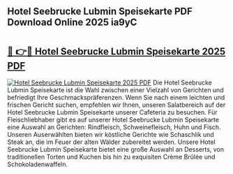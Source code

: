 ## Hotel Seebrucke Lubmin Speisekarte PDF Download Online 2025 ia9yC

# <h2><a href="http://gcctw1.nevu.top/?p=Hotel+Seebrucke+Lubmin+Speisekarte">🔗 👉🔴 Hotel Seebrucke Lubmin Speisekarte 2025 PDF</a></h2>

[![Hotel Seebrucke Lubmin Speisekarte 2025 PDF](https://i.imgur.com/dBaPXMq.png)](http://gcctw1.nevu.top/?p=Hotel+Seebrucke+Lubmin+Speisekarte)
Die Hotel Seebrucke Lubmin Speisekarte ist die Wahl zwischen einer Vielzahl von Gerichten und befriedigt Ihre Geschmackspräferenzen. Wenn Sie nach einem leichten und frischen Gericht suchen, empfehlen wir Ihnen, unseren Salatbereich auf der Hotel Seebrucke Lubmin Speisekarte unserer Cafeteria zu besuchen. Für Fleischliebhaber gibt es auf unserer Hotel Seebrucke Lubmin Speisekarte eine Auswahl an Gerichten: Rindfleisch, Schweinefleisch, Huhn und Fisch. Unseren Auserwählten bieten wir köstliche Gerichte wie Schaschlik und Steak an, die im Feuer der alten Wälder zubereitet werden. Unsere Hotel Seebrucke Lubmin Speisekarte bietet eine große Auswahl an Desserts, von traditionellen Torten und Kuchen bis hin zu exquisiten Crème Brûlée und Schokoladenwaffeln.
